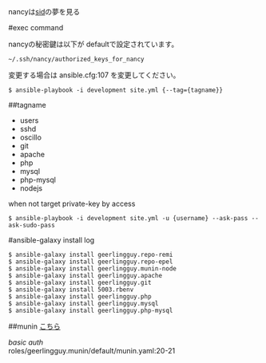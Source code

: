 nancyは[sid](https://github.com/interestic/sid/)の夢を見る

#exec command

nancyの秘密鍵は以下が defaultで設定されています。  
```
~/.ssh/nancy/authorized_keys_for_nancy
```  
変更する場合は ansible.cfg:107 を変更してください。

```
$ ansible-playbook -i development site.yml {--tag={tagname}}
```
##tagname
- users
- sshd
- oscillo
- git
- apache
- php
- mysql
- php-mysql
- nodejs

when not target private-key by access

```
$ ansible-playbook -i development site.yml -u {username} --ask-pass --ask-sudo-pass
```

#ansible-galaxy install log

```
$ ansible-galaxy install geerlingguy.repo-remi
$ ansible-galaxy install geerlingguy.repo-epel
$ ansible-galaxy install geerlingguy.munin-node
$ ansible-galaxy install geerlingguy.apache
$ ansible-galaxy install geerlingguy.git
$ ansible-galaxy install 5003.rbenv
$ ansible-galaxy install geerlingguy.php
$ ansible-galaxy install geerlingguy.mysql
$ ansible-galaxy install geerlingguy.php-mysql
```

##munin
[こちら](http://27.120.106.27/munin/)  

*basic auth*  
roles/geerlingguy.munin/default/munin.yaml:20-21
